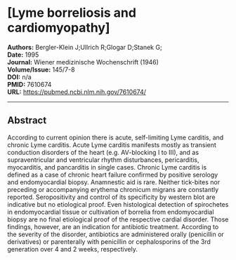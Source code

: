 # [Lyme borreliosis and cardiomyopathy]

**Authors:** Bergler-Klein J;Ullrich R;Glogar D;Stanek G;  
**Date:** 1995  
**Journal:** Wiener medizinische Wochenschrift (1946)  
**Volume/Issue:** 145/7-8  
**DOI:** n/a  
**PMID:** 7610674  
**URL:** https://pubmed.ncbi.nlm.nih.gov/7610674/

---

## Abstract

According to current opinion there is acute, self-limiting Lyme carditis, and chronic Lyme carditis. Acute Lyme carditis manifests mostly as transient conduction disorders of the heart (e.g. AV-blocking I to III), and as supraventricular and ventricular rhythm disturbances, pericarditis, myocarditis, and pancarditis in single cases. Chronic Lyme carditis is defined as a case of chronic heart failure confirmed by positive serology and endomyocardial biopsy. Anamnestic aid is rare. Neither tick-bites nor preceding or accompanying erythema chronicum migrans are constantly reported. Seropositivity and control of its specificity by western blot are indicative but no etiological proof. Even histological detection of spirochetes in endomyocardial tissue or cultivation of borrelia from endomyocardial biopsy are no final etiological proof of the respective cardial disorder. Those findings, however, are an indication for antibiotic treatment. According to the severity of the disorder, antibiotics are administered orally (penicillin or derivatives) or parenterally with penicillin or cephalosporins of the 3rd generation over 4 and 2 weeks, respectively.

